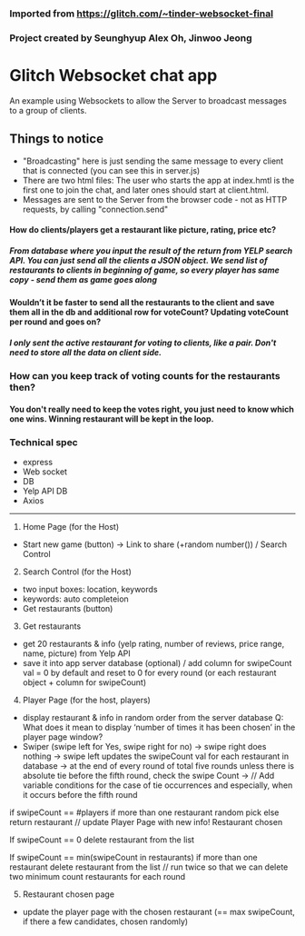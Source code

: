 ### Imported from https://glitch.com/~tinder-websocket-final 
### Project created by Seunghyup Alex Oh, Jinwoo Jeong

# Glitch Websocket chat app

An example using Websockets to allow the Server to broadcast messages to a group of clients.

## Things to notice
- "Broadcasting" here is just sending the same message to every client that is connected (you can see this in server.js)
- There are two html files: The user who starts the app at index.hmtl is the first one to join the chat, and later ones should start at client.html. 
- Messages are sent to the Server from the browser code - not as HTTP requests, by calling "connection.send"

#### How do clients/players get a restaurant like picture, rating, price etc? 
##### From database where you input the result of the return from YELP search API. You can just send all the clients a JSON object. We send list of restaurants to clients in beginning of game, so every player has same copy - send them as game goes along

#### Wouldn’t it be faster to send all the restaurants to the client and save them all in the db and additional row for voteCount? Updating voteCount per round and goes on?
##### I only sent the active restaurant for voting to clients, like a pair. Don't need to store all the data on client side.

### How can you keep track of voting counts for the restaurants then?
#### You don't really need to keep the votes right, you just need to know which one wins. Winning restaurant will be kept in the loop.

### Technical spec
- express
- Web socket
- DB
- Yelp API DB 
- Axios
------------------------------------------------------------------------------------------------------------------------------------------------------------------------------------------------------------

 1. Home Page (for the Host)
- Start new game (button)
-> Link to share (+random number()) / Search Control

2. Search Control (for the Host)
- two input boxes:  location, keywords
- keywords: auto completeion
- Get restaurants (button)

3. Get restaurants
- get 20 restaurants & info (yelp rating, number of reviews, price range, name, picture) from Yelp API
- save it into app server database (optional) / add column for swipeCount val = 0 by default  and reset to 0 for every round (or each restaurant object + column for swipeCount)

4. Player Page (for the host, players)
- display restaurant & info in random order from the server database
Q: What does it mean to display ‘number of times it has been chosen’ in the player page window?
- Swiper (swipe left for Yes, swipe right for no)
-> swipe right does nothing
-> swipe left updates the swipeCount val for each restaurant in database
-> at the end of every round of total five rounds unless there is absolute tie before the fifth round, check the swipe Count 
-> 
// Add variable conditions for the case of tie occurrences and especially, when it occurs before the fifth round

if swipeCount == #players
	if more than one restaurant
		random pick
	else
		return restaurant // update Player Page with new info! Restaurant chosen
    
If swipeCount == 0 
	delete restaurant from the list

If swipeCount == min(swipeCount in restaurants)
	if more than one restaurant 
	delete restaurant from the list  // run twice so that we can delete two minimum count restaurants for each round

5. Restaurant chosen page
- update the player page with the chosen restaurant (== max swipeCount, if there a few candidates, chosen randomly)

